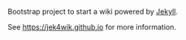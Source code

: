 Bootstrap project to start a wiki powered by [Jekyll](https://jekyllrb.com/).

See https://jek4wik.github.io for more information.
